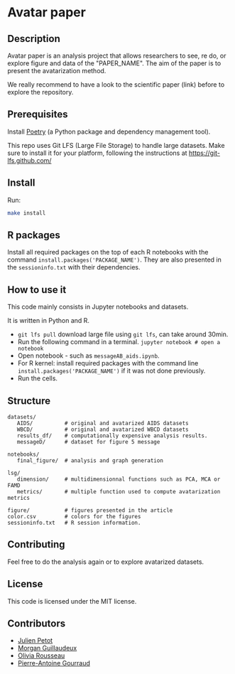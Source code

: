 # Avatar paper

## Description

Avatar paper is an analysis project that allows researchers to see, re do, or explore figure and data of the "PAPER_NAME".
The aim of the paper is to present the avatarization method.

We really recommend to have a look to the scientific paper (link) before to explore the repository.

## Prerequisites

Install [Poetry](https://python-poetry.org/) (a Python package and dependency management tool).

This repo uses Git LFS (Large File Storage) to handle large datasets. Make sure to install it for your platform, following the instructions at https://git-lfs.github.com/

## Install

Run:

```bash
make install
```

## R packages

Install all required packages on the top of each R notebooks with the command `install.packages('PACKAGE_NAME')`.  They are also presented in the `sessioninfo.txt` with their dependencies.

## How to use it

This code mainly consists in Jupyter notebooks and datasets.

It is written in Python and R.

- `git lfs pull` download large file using `git lfs`, can take around 30min.
- Run the following command in a terminal.  `jupyter notebook # open a notebook`
- Open notebook - such as `messageAB_aids.ipynb`.
- For R kernel: install required packages with the command line `install.packages('PACKAGE_NAME')` if it was not done previously.
- Run the cells.

## Structure

```
datasets/
   AIDS/          # original and avatarized AIDS datasets
   WBCD/          # original and avatarized WBCD datasets
   results_df/    # computationally expensive analysis results.
   messageD/      # dataset for figure 5 message

notebooks/
   final_figure/  # analysis and graph generation

lsg/
   dimension/     # multidimensionnal functions such as PCA, MCA or FAMD
   metrics/       # multiple function used to compute avatarization metrics

figure/           # figures presented in the article
color.csv         # colors for the figures
sessioninfo.txt   # R session information.
```

## Contributing

Feel free to do the analysis again or to explore avatarized datasets.

## License

This code is licensed under the MIT license.

## Contributors

- [Julien Petot](https://github.com/jpetot)
- [Morgan Guillaudeux](https://github.com/mguillaudeux)
- [Olivia Rousseau](https://github.com/oliviarousseau)
- [Pierre-Antoine Gourraud](https://github.com/gourraud)
